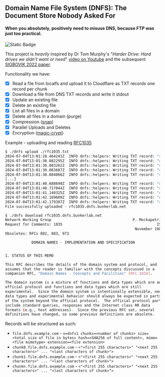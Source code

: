## Domain Name File System (DNFS): The Document Store Nobody Asked For
#### When you absolutely, positively need to misuse DNS, because FTP was just too practical.

![Static Badge](https://img.shields.io/badge/unsafe-forbidden-red)

This project is _heavily_ inspired by Dr Tom Murphy's "_Harder Drive: Hard drives we didn't want or need_" [video on Youtube](https://youtu.be/JcJSW7Rprio) and the subsequent [SIGBOVIK 2022 paper](http://tom7.org/papers/murphy2022harder.pdf).

Functionality we have:
- [x] Read a file from localfs and upload it to Cloudflare as TXT records one record per chunk
- [x] Download a file from DNS TXT records and write it stdout
- [x] Update an existing file
- [x] Delete an existing file
- [x] List all files in a domain
- [x] Delete all files in a domain (purge)
- [x] Compression ([snap](https://crates.io/crates/snap))
- [x] Parallel Uploads and Deletes
- [x] Encryption ([magic-crypt](https://crates.io/crates/magic-crypt))

Example - uploading and reading [RFC1035](https://datatracker.ietf.org/doc/html/rfc1035)
```sh
$ ./dnfs upload ./rfc1035.txt
2024-07-04T13:01:28.464241Z  INFO dnfs::helpers: Writing TXT record: "rfc1035.dnfs.bunkerlab.net"
2024-07-04T13:01:30.082295Z  INFO dnfs::helpers: Writing TXT record: "chunk0.rfc1035.dnfs.bunkerlab.net"
2024-07-04T13:01:30.083282Z  INFO dnfs::helpers: Writing TXT record: "chunk1.rfc1035.dnfs.bunkerlab.net"
2024-07-04T13:01:30.083687Z  INFO dnfs::helpers: Writing TXT record: "chunk2.rfc1035.dnfs.bunkerlab.net"
2024-07-04T13:01:30.084066Z  INFO dnfs::helpers: Writing TXT record: "chunk3.rfc1035.dnfs.bunkerlab.net"
[...]
2024-07-04T13:01:40.688690Z  INFO dnfs::helpers: Writing TXT record: "chunk29.rfc1035.dnfs.bunkerlab.net"
2024-07-04T13:01:40.717044Z  INFO dnfs::helpers: Writing TXT record: "chunk30.rfc1035.dnfs.bunkerlab.net"
2024-07-04T13:01:41.140325Z  INFO dnfs::helpers: Writing TXT record: "chunk31.rfc1035.dnfs.bunkerlab.net"
2024-07-04T13:01:42.169609Z  INFO dnfs::helpers: Writing TXT record: "chunk32.rfc1035.dnfs.bunkerlab.net"
2024-07-04T13:01:42.179387Z  INFO dnfs::helpers: Writing TXT record: "chunk33.rfc1035.dnfs.bunkerlab.net"
File successfully uploaded - rfc1035.dnfs.bunkerlab.net

$ ./dnfs download rfc1035.dnfs.bunkerlab.net
Network Working Group                                     P. Mockapetris
Request for Comments: 1035                                           ISI
                                                           November 1987
Obsoletes: RFCs 882, 883, 973

            DOMAIN NAMES - IMPLEMENTATION AND SPECIFICATION


1. STATUS OF THIS MEMO

This RFC describes the details of the domain system and protocol, and
assumes that the reader is familiar with the concepts discussed in a
companion RFC, "Domain Names - Concepts and Facilities" [RFC-1034].

The domain system is a mixture of functions and data types which are an
official protocol and functions and data types which are still
experimental.  Since the domain system is intentionally extensible, new
data types and experimental behavior should always be expected in parts
of the system beyond the official protocol.  The official protocol parts
include standard queries, responses and the Internet class RR data
formats (e.g., host addresses).  Since the previous RFC set, several
definitions have changed, so some previous definitions are obsolete.
```

Records will be structured as such:
* `file.dnfs.example.com` - `v=dnfs1 chunks=<number of chunks> size=<total size of file in bytes> hash=<SHA256 of full content>, mime=<file mimetype> extension=<file extension>`
* `chunk0.file.dnfs.example.com` - `<"<first 255 characters>" "<next 255 characters>" ... "<last characters of chunk>">`
* `chunk1.file.dnfs.example.com` - `<"<first 255 characters>" "<next 255 characters>" ... "<last characters of chunk>">`
* `chunkn.file.dnfs.example.com` - `<"<first 255 characters>" "<next 255 characters>" ... "<last characters of chunk>">`
